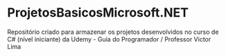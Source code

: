 # ProjetosBasicosMicrosoft.NET
Repositório criado para armazenar os projetos desenvolvidos no curso de C# (nível iniciante) da Udemy - Guia do Programador / Professor Victor Lima
